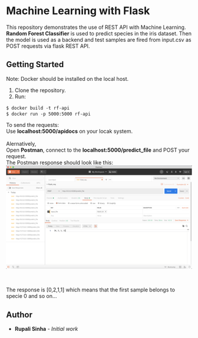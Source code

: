 # Machine Learning with Flask

This repository demonstrates the use of REST API with Machine Learning. **Random Forest Classifier** is used to predict species in the iris dataset. Then the model is used as a backend and test samples are fired from input.csv as POST requests via flask REST API.

## Getting Started

Note: Docker should be installed on the local host.

1. Clone the repository.
2. Run:

```
$ docker build -t rf-api
$ docker run -p 5000:5000 rf-api
```

To send the requests: <br>
Use **localhost:5000/apidocs** on your locak system. <br> <br>
Alernatively,<br>
Open **Postman**, connect to the **localhost:5000/predict_file** and POST your request.<br>
The Postman response should look like this: <br>
![response](img/snapshot.png)

<br>

The response is [0,2,1,1] which means that the first sample belongs to specie 0 and so on...

## Author
* **Rupali Sinha** - *Initial work*
